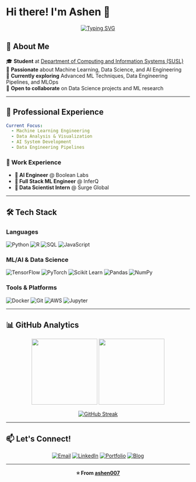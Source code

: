 # Hi there! I'm Ashen 👋

<div align="center">
  
[![Typing SVG](https://readme-typing-svg.herokuapp.com?font=Fira+Code&pause=1000&color=2F81F7&center=true&vCenter=true&width=435&lines=Data+Scientist+%26+ML+Engineer;Full+Stack+ML+Developer;AI+%26+Analytics+Enthusiast)](https://git.io/typing-svg)

</div>

## 🚀 About Me

🎓 **Student** at [Department of Computing and Information Systems (SUSL)](https://www.sab.ac.lk/computing/departments/dcis-about)  
🔬 **Passionate** about Machine Learning, Data Science, and AI Engineering  
🌱 **Currently exploring** Advanced ML Techniques, Data Engineering Pipelines, and MLOps  
🤝 **Open to collaborate** on Data Science projects and ML research  

---

## 💼 Professional Experience

```yaml
Current Focus:
  - Machine Learning Engineering
  - Data Analysis & Visualization  
  - AI System Development
  - Data Engineering Pipelines
```

### 🏢 Work Experience
- **🔹 AI Engineer** @ Boolean Labs
- **🔹 Full Stack ML Engineer** @ InferQ  
- **🔹 Data Scientist Intern** @ Surge Global

---

## 🛠️ Tech Stack

### Languages
![Python](https://img.shields.io/badge/Python-3776AB?style=for-the-badge&logo=python&logoColor=white)
![R](https://img.shields.io/badge/R-276DC3?style=for-the-badge&logo=r&logoColor=white)
![SQL](https://img.shields.io/badge/SQL-4479A1?style=for-the-badge&logo=mysql&logoColor=white)
![JavaScript](https://img.shields.io/badge/JavaScript-F7DF1E?style=for-the-badge&logo=javascript&logoColor=black)

### ML/AI & Data Science
![TensorFlow](https://img.shields.io/badge/TensorFlow-FF6F00?style=for-the-badge&logo=tensorflow&logoColor=white)
![PyTorch](https://img.shields.io/badge/PyTorch-EE4C2C?style=for-the-badge&logo=pytorch&logoColor=white)
![Scikit Learn](https://img.shields.io/badge/scikit_learn-F7931E?style=for-the-badge&logo=scikit-learn&logoColor=white)
![Pandas](https://img.shields.io/badge/Pandas-2C2D72?style=for-the-badge&logo=pandas&logoColor=white)
![NumPy](https://img.shields.io/badge/Numpy-777BB4?style=for-the-badge&logo=numpy&logoColor=white)

### Tools & Platforms
![Docker](https://img.shields.io/badge/Docker-2CA5E0?style=for-the-badge&logo=docker&logoColor=white)
![Git](https://img.shields.io/badge/Git-F05032?style=for-the-badge&logo=git&logoColor=white)
![AWS](https://img.shields.io/badge/AWS-FF9900?style=for-the-badge&logo=amazonaws&logoColor=white)
![Jupyter](https://img.shields.io/badge/Jupyter-F37626?style=for-the-badge&logo=jupyter&logoColor=white)

---

## 📊 GitHub Analytics

<div align="center">
  
<img height="180em" src="https://github-readme-stats.vercel.app/api?username=ashen007&show_icons=true&theme=tokyonight&include_all_commits=true&count_private=true"/>
<img height="180em" src="https://github-readme-stats.vercel.app/api/top-langs/?username=ashen007&layout=compact&theme=tokyonight"/>

</div>

<div align="center">
  
[![GitHub Streak](https://streak-stats.demolab.com/?user=ashen007&theme=tokyonight)](https://git.io/streak-stats)

</div>

---

## 📫 Let's Connect!

<div align="center">

[![Email](https://img.shields.io/badge/Email-D14836?style=for-the-badge&logo=gmail&logoColor=white)](mailto:hewarathna@outlook.com)
[![LinkedIn](https://img.shields.io/badge/LinkedIn-0077B5?style=for-the-badge&logo=linkedin&logoColor=white)](https://www.linkedin.com/in/ashen-iranga-91771315b/)
[![Portfolio](https://img.shields.io/badge/Portfolio-000000?style=for-the-badge&logo=About.me&logoColor=white)](https://sites.google.com/view/ashen-portfolio)
[![Blog](https://img.shields.io/badge/Blog-FFA500?style=for-the-badge&logo=rss&logoColor=white)](https://datamobteam.blogspot.com/)

</div>

---

<div align="center">
  
**⭐ From [ashen007](https://github.com/ashen007)**

</div>
